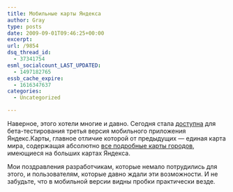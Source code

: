 ```yaml
---
title: Мобильные карты Яндекса
author: Gray
type: posts
date: 2009-09-01T09:46:25+00:00
excerpt:
url: /9854
dsq_thread_id:
  - 37341754
esml_socialcount_LAST_UPDATED:
  - 1497182765
essb_cache_expire:
  - 1616347637
categories:
  - Uncategorized

---
```








Наверное, этого хотели многие и давно. Сегодня стала <a href="http://clubs.ya.ru/mobilemaps/replies.xml?item_no=21596" target="_blank">доступна</a> для бета-тестирования третья версия мобильного приложения Яндекс.Карты, главное отличие которой от предыдущих &#8212; единая карта мира, содержащая абсолютно <a href="http://maps.yandex.ru/allmaps" target="_blank">все подробные карты городов</a>, имеющиеся на больших картах Яндекса.

Мои поздравления разработчикам, которые немало потрудились для этого, и пользователям, которые давно ждали эти возможности. И не забудьте, что в мобильной версии видны пробки практически везде.